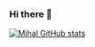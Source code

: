 ### Hi there 👋
[![Mihal GitHub stats](https://github-readme-stats.vercel.app/api?username=mhdimo)](https://github.com/mhdimo/github-readme-stats)

<!--
**mhdimo/mhdimo** is a ✨ _special_ ✨ repository because its `README.md` (this file) appears on your GitHub profile.

Here are some ideas to get you started:

- 🔭 I’m currently working on ...
- 🌱 I’m currently learning ...
- 👯 I’m looking to collaborate on ...
- 🤔 I’m looking for help with ...
- 💬 Ask me about ...
- 📫 How to reach me: ...
- 😄 Pronouns: ...
- ⚡ Fun fact: ...
-->
